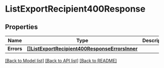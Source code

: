 # ListExportRecipient400Response

## Properties

Name | Type | Description | Notes
------------ | ------------- | ------------- | -------------
**Errors** | [**[]ListExportRecipient400ResponseErrorsInner**](ListExportRecipient400ResponseErrorsInner.md) |  |[optional] 

[[Back to Model list]](../README.md#documentation-for-models) [[Back to API list]](../README.md#documentation-for-api-endpoints) [[Back to README]](../README.md)


